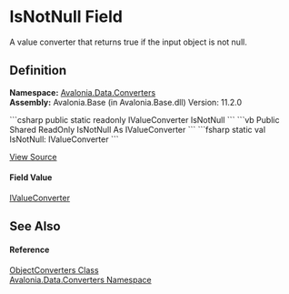 # IsNotNull Field


A value converter that returns true if the input object is not null.



## Definition
**Namespace:** <a href="N_Avalonia_Data_Converters">Avalonia.Data.Converters</a>  
**Assembly:** Avalonia.Base (in Avalonia.Base.dll) Version: 11.2.0

<Tabs groupId="api-code-preview">
<TabItem value="csharp" label="C#">
```csharp
public static readonly IValueConverter IsNotNull
```
</TabItem>
<TabItem value="vb" label="VB">
```vb
Public Shared ReadOnly IsNotNull As IValueConverter
```
</TabItem>
<TabItem value="fsharp" label="F#">
```fsharp
static val IsNotNull: IValueConverter
```
</TabItem>
</Tabs>



<a href="https://github.com/AvaloniaUI/Avalonia/tree/master/src/Avalonia.Base/Data/Converters/ObjectConverters.cs" title="View the source code">View Source</a>



#### Field Value
<a href="T_Avalonia_Data_Converters_IValueConverter">IValueConverter</a>

## See Also


#### Reference
<a href="T_Avalonia_Data_Converters_ObjectConverters">ObjectConverters Class</a>  
<a href="N_Avalonia_Data_Converters">Avalonia.Data.Converters Namespace</a>  

